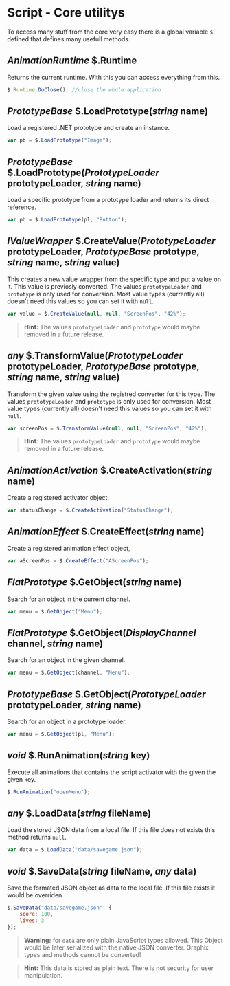# Script - Core utilitys

To access many stuff from the core very easy there is a global variable `$` defined that defines many
usefull methods.

## _AnimationRuntime_ $.Runtime

Returns the current runtime. With this you can access everything from this.

```js
$.Runtime.DoClose(); //close the whole application
```

## _PrototypeBase_ $.LoadPrototype(_string_ name)

Load a registered .NET prototype and create an instance.

```js
var pb = $.LoadPrototype("Image");
```

## _PrototypeBase_ $.LoadPrototype(_PrototypeLoader_ prototypeLoader, _string_ name)

Load a specific prototype from a prototype loader and returns its direct reference.

```js
var pb = $.LoadPrototype(pl, "Button");
```

## _IValueWrapper_ $.CreateValue(_PrototypeLoader_ prototypeLoader, _PrototypeBase_ prototype, _string_ name, _string_ value)

This creates a new value wrapper from the specific type and put a value on it. This value is previosly converted.
The values `prototypeLoader` and `prototype` is only used for conversion. Most value types (currently all)
doesn't need this values so you can set it with `null`.

```js
var value = $.CreateValue(null, null, "ScreenPos", "42%");
```

> **Hint:** The values `prototypeLoader` and `prototype` would maybe removed in a future release.

## _any_ $.TransformValue(_PrototypeLoader_ prototypeLoader, _PrototypeBase_ prototype, _string_ name, _string_ value)

Transform the given value using the registred converter for this type. The values `prototypeLoader` and `prototype` is only used for conversion. Most value types (currently all)
doesn't need this values so you can set it with `null`.

```js
var screenPos = $.TransformValue(null, null, "ScreenPos", "42%");
```

> **Hint:** The values `prototypeLoader` and `prototype` would maybe removed in a future release.

## _AnimationActivation_ $.CreateActivation(_string_ name)

Create a registered activator object.

```js
var statusChange = $.CreateActivation("StatusChange");
```

## _AnimationEffect_ $.CreateEffect(_string_ name)

Create a registered animation effect object,

```js
var aScreenPos = $.CreateEffect("AScreenPos");
```

## _FlatPrototype_ $.GetObject(_string_ name)

Search for an object in the current channel.

```js
var menu = $.GetObject("Menu");
```

## _FlatPrototype_ $.GetObject(_DisplayChannel_ channel, _string_ name)

Search for an object in the given channel.

```js
var menu = $.GetObject(channel, "Menu");
```

## _PrototypeBase_ $.GetObject(_PrototypeLoader_ prototypeLoader, _string_ name)

Search for an object in a prototype loader.

```js
var menu = $.GetObject(pl, "Menu");
```

## _void_ $.RunAnimation(_string_ key)

Execute all animations that contains the script activator with the given the given key.

```js
$.RunAnimation("openMenu");
```

## _any_ $.LoadData(_string_ fileName)

Load the stored JSON data from a local file. If this file does not exists this method returns `null`.

```js
var data = $.LoadData("data/savegame.json");
```

## _void_ $.SaveData(_string_ fileName, _any_ data)

Save the formated JSON object as data to the local file. If this file exists it would be overriden.

```js
$.SaveData("data/savegame.json", {
    score: 100,
    lives: 3
});
```

> **Warning:** for `data` are only plain JavaScript types allowed. This Object would be later serialized with the
native JSON converter. Graphix types and methods cannot be converted!

> **Hint:** This data is stored as plain text. There is not security for user manipulation.